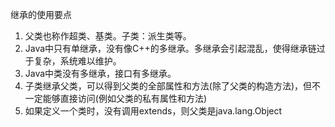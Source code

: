 继承的使用要点

1. 父类也称作超类、基类。子类：派生类等。
2. Java中只有单继承，没有像C++的多继承。多继承会引起混乱，使得继承链过于复杂，系统难以维护。
3. Java中类没有多继承，接口有多继承。
4. 子类继承父类，可以得到父类的全部属性和方法(除了父类的构造方法)，但不一定能够直接访问(例如父类的私有属性和方法)
5. 如果定义一个类时，没有调用extends，则父类是java.lang.Object